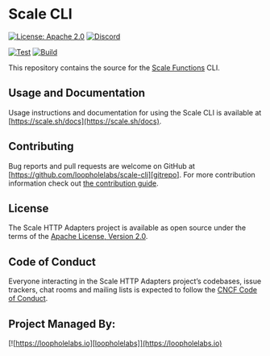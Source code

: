 # Scale CLI

[![License: Apache 2.0](https://img.shields.io/badge/License-Apache%202.0-brightgreen.svg)](https://www.apache.org/licenses/LICENSE-2.0)
[![Discord](https://dcbadge.vercel.app/api/server/JYmFhtdPeu?style=flat)](https://loopholelabs.io/discord)

[![Test](https://github.com/loopholelabs/scale-cli/actions/workflows/test.yml/badge.svg)](https://github.com/loopholelabs/scale-cli/actions/workflows/test.yml)
[![Build](https://github.com/loopholelabs/scale-cli/actions/workflows/build.yml/badge.svg)](https://github.com/loopholelabs/scale-cli/actions/workflows/build.yml)

This repository contains the source for the [Scale Functions](https://scale.sh) CLI.

## Usage and Documentation

Usage instructions and documentation for using the Scale CLI is available at [https://scale.sh/docs](https://scale.sh/docs).

## Contributing

Bug reports and pull requests are welcome on GitHub at [https://github.com/loopholelabs/scale-cli][gitrepo]. For more
contribution information check
out [the contribution guide](https://github.com/loopholelabs/scale-cli/blob/master/CONTRIBUTING.md).

## License

The Scale HTTP Adapters project is available as open source under the terms of
the [Apache License, Version 2.0](http://www.apache.org/licenses/LICENSE-2.0).

## Code of Conduct

Everyone interacting in the Scale HTTP Adapters project’s codebases, issue trackers, chat rooms and mailing lists is expected to follow the [CNCF Code of Conduct](https://github.com/cncf/foundation/blob/master/code-of-conduct.md).

## Project Managed By:

[![https://loopholelabs.io][loopholelabs]](https://loopholelabs.io)

[gitrepo]: https://github.com/loopholelabs/scale-cli
[loopholelabs]: https://cdn.loopholelabs.io/loopholelabs/LoopholeLabsLogo.svg
[loophomepage]: https://loopholelabs.io

